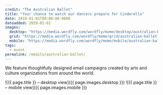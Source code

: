 ```yaml
---
credit: "The Australian Ballet"
title: "Your chance to watch our dancers prepare for Cinderella"
date: 2018-01-01T00:00:00-0800
dateadded: 2019-01-01
images:
  desktop: "https://media.wordfly.com/wordfly/mome/desktop/australian-ballet.jpg"
  grid: "https://media.wordfly.com/wordfly/mome/grid/australian-ballet.jpg"
  mobile: "https://media.wordfly.com/wordfly/mome/mobile/australian-ballet.jpg"
tags:
  - event
permalink: /emails/australian-ballet/
---
```

We feature thoughtfully designed email campaigns created by arts and culture organizations from around the world.

![{{ page.title }} – desktop view]({{ page.images.desktop }})
![{{ page.title }} – mobile view]({{ page.images.mobile }})

